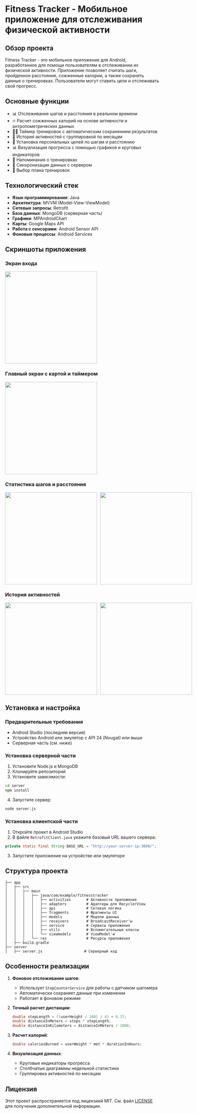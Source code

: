 # Fitness Tracker - Мобильное приложение для отслеживания физической активности

## Обзор проекта
Fitness Tracker - это мобильное приложение для Android, разработанное для помощи пользователям в отслеживании их физической активности. Приложение позволяет считать шаги, пройденное расстояние, сожженные калории, а также сохранять данные о тренировках. Пользователи могут ставить цели и отслеживать свой прогресс.

## Основные функции
- 📊 Отслеживание шагов и расстояния в реальном времени
- 🔥 Расчет сожженных калорий на основе активности и антропометрических данных
- 🏃‍♂️ Таймер тренировок с автоматическим сохранением результатов
- 📅 История активностей с группировкой по месяцам
- 🎯 Установка персональных целей по шагам и расстоянию
- 📊 Визуализация прогресса с помощью графиков и круговых индикаторов
- 🔔 Напоминания о тренировках
- 🔄 Синхронизация данных с сервером
- 📅 Выбор плана тренировок

## Технологический стек
- **Язык программирования**: Java
- **Архитектура**: MVVM (Model-View-ViewModel)
- **Сетевые запросы**: Retrofit
- **База данных**: MongoDB (серверная часть)
- **Графики**: MPAndroidChart
- **Карты**: Google Maps API
- **Работа с сенсорами**: Android Sensor API
- **Фоновые процессы**: Android Services

## Скриншоты приложения

### Экран входа
<img src="https://github.com/Gamatuski/Fitness-Tracker-New/blob/Images/login.png" width="300">

### Главный экран с картой и таймером
<img src="https://github.com/Gamatuski/Fitness-Tracker-New/blob/Images/Начать.jpg" width="300">

### Статистика шагов и расстояния

<div style="display: flex; justify-content: space-around;">
  <img src="https://github.com/Gamatuski/Fitness-Tracker-New/blob/Images/Шаги.jpg"  width="300" height="auto" style="margin-right: 10px;">
  <img src="https://github.com/Gamatuski/Fitness-Tracker-New/blob/Images/Растояние.jpg"  width="300" height="auto">
</div>

### История активностей
<div style="display: flex; justify-content: space-around;">
  <img src="https://github.com/Gamatuski/Fitness-Tracker-New/blob/Images/Прогресс.png"  width="300" height="auto" style="margin-right: 10px;">
  <img src="https://github.com/Gamatuski/Fitness-Tracker-New/blob/Images/детали%20активности.jpg"  width="300" height="auto">
</div>

## Установка и настройка

### Предварительные требования
- Android Studio (последняя версия)
- Устройство Android или эмулятор с API 24 (Nougat) или выше
- Серверная часть (см. ниже)

### Установка серверной части
1. Установите Node.js и MongoDB
2. Клонируйте репозиторий
3. Установите зависимости:
```bash
cd server
npm install
```
4. Запустите сервер:
```bash
node server.js
```

### Установка клиентской части
1. Откройте проект в Android Studio
2. В файле `RetrofitClient.java` укажите базовый URL вашего сервера:
```java
private static final String BASE_URL = "http://your-server-ip:3000/";
```
3. Запустите приложение на устройстве или эмуляторе

## Структура проекта
```
├── app
│   ├── src
│   │   ├── main
│   │   │   ├── java/com/example/fitnesstracker
│   │   │   │   ├── activities       # Активности приложения
│   │   │   │   ├── adapters         # Адаптеры для RecyclerView
│   │   │   │   ├── api              # Сетевая логика
│   │   │   │   ├── fragments        # Фрагменты UI
│   │   │   │   ├── models           # Модели данных
│   │   │   │   ├── receivers        # BroadcastReceiver'ы
│   │   │   │   ├── service          # Сервисы приложения
│   │   │   │   ├── utils            # Вспомогательные классы
│   │   │   │   └── viewmodels       # ViewModel'и
│   │   │   └── res                  # Ресурсы приложения
│   ├── build.gradle
├── server
│   ├── server.js                   # Серверный код
```

## Особенности реализации
1. **Фоновое отслеживание шагов**:
   - Использует `StepCounterService` для работы с датчиком шагомера
   - Автоматически сохраняет данные при изменении
   - Работает в фоновом режиме

2. **Точный расчет дистанции**:
   ```java
   double stepLength = ((userHeight / 100) / 4) + 0.37;
   double distanceInMeters = steps * stepLength;
   double distanceInKilometers = distanceInMeters / 1000;
   ```

3. **Расчет калорий**:
   ```java
   double caloriesBurned = userWeight * met * durationInHours;
   ```

4. **Визуализация данных**:
   - Круговые индикаторы прогресса
   - Столбчатые диаграммы недельной статистики
   - Группировка активностей по месяцам

## Лицензия
Этот проект распространяется под лицензией MIT. См. файл [LICENSE](LICENSE) для получения дополнительной информации.

